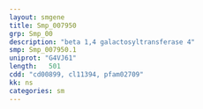 ```yaml
---
layout: smgene
title: Smp_007950
grp: Smp_00
description: "beta 1,4 galactosyltransferase 4"
smp: Smp_007950.1
uniprot: "G4VJ61"
length:   501
cdd: "cd00899, cl11394, pfam02709"
kk: ns
categories: sm
---
```

